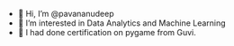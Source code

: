 - 👋 Hi, I’m @pavananudeep
- 👀 I’m interested in Data Analytics and Machine Learning
- 🌱 I had done certification on pygame from Guvi.
<!---
pavananudeep/pavananudeep is a ✨ special ✨ repository because its `README.md` (this file) appears on your GitHub profile.
You can click the Preview link to take a look at your changes.
--->
